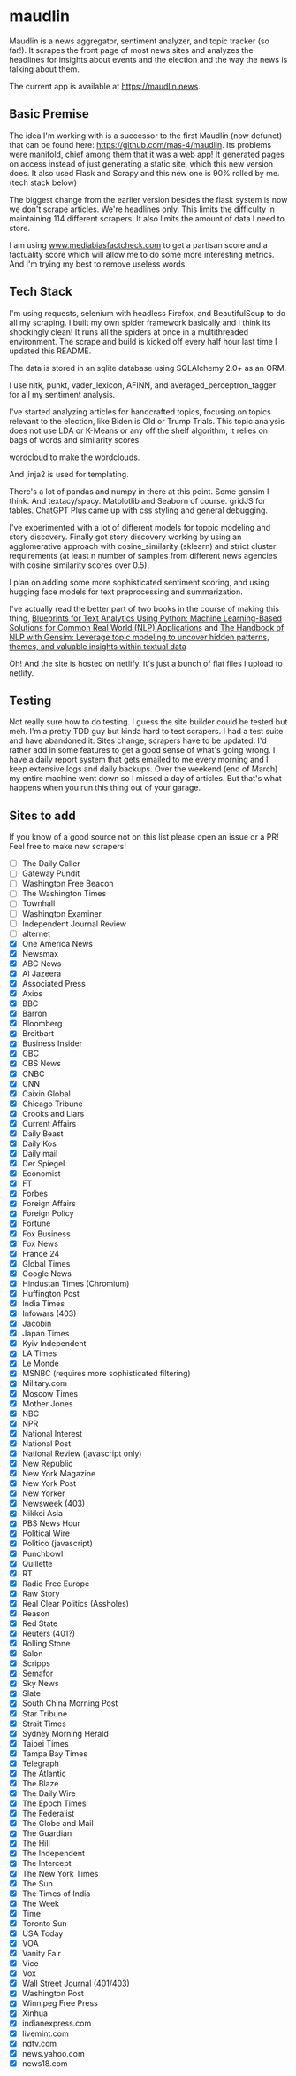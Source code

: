 # maudlin

Maudlin is a news aggregator, sentiment analyzer, and topic tracker (so far!). It scrapes the front page of most news sites and analyzes the headlines for insights about events and the election and the way the news is talking about them.

The current app is available at https://maudlin.news.

## Basic Premise

The idea I'm working with is a successor to the first Maudlin (now defunct) that can be found here: https://github.com/mas-4/maudlin. Its problems were manifold, chief among them that it was a web app! It generated pages on access instead of just generating a static site, which this new version does. It also used Flask and Scrapy and this new one is 90% rolled by me. (tech stack below)

The biggest change from the earlier version besides the flask system is now we don't scrape articles. We're headlines only. This limits the difficulty in maintaining 114 different scrapers. It also limits the amount of data I need to store.

I am using www.mediabiasfactcheck.com to get a partisan score and a factuality score which will allow me to do some more interesting metrics. And I'm trying my best to remove useless words.

## Tech Stack

I'm using requests, selenium with headless Firefox, and BeautifulSoup to do all my scraping. I built my own spider framework basically and I think its shockingly clean! It runs all the spiders at once in a multithreaded environment. The scrape and build is kicked off every half hour last time I updated this README.

The data is stored in an sqlite database using SQLAlchemy 2.0+ as an ORM.

I use nltk, punkt, vader_lexicon, AFINN, and averaged_perceptron_tagger for all my sentiment analysis.

I've started analyzing articles for handcrafted topics, focusing on topics relevant to the election, like Biden is Old or Trump Trials. This topic analysis does not use LDA or K-Means or any off the shelf algorithm, it relies on bags of words and similarity scores.

[wordcloud](https://pypi.org/project/wordcloud/) to make the wordclouds.

And jinja2 is used for templating.

There's a lot of pandas and numpy in there at this point. Some gensim I think. And textacy/spacy. Matplotlib and Seaborn of course. gridJS for tables. ChatGPT Plus came up with css styling and general debugging.

I've experimented with a lot of different models for toppic modeling and story discovery. Finally got story discovery working by using an agglomerative approach with cosine_similarity (sklearn) and strict cluster requirements (at least n number of samples from different news agencies with cosine similarity scores over 0.5).

I plan on adding some more sophisticated sentiment scoring, and using hugging face models for text preprocessing and summarization.

I've actually read the better part of two books in the course of making this thing, [Blueprints for Text Analytics Using Python: Machine Learning-Based Solutions for Common Real World (NLP) Applications](https://www.amazon.com/gp/product/149207408X/ref=ppx_yo_dt_b_search_asin_title?ie=UTF8&psc=1) and [The Handbook of NLP with Gensim: Leverage topic modeling to uncover hidden patterns, themes, and valuable insights within textual data
](https://www.amazon.com/gp/product/1803244941/ref=ppx_yo_dt_b_search_asin_title?ie=UTF8&psc=1)

Oh! And the site is hosted on netlify. It's just a bunch of flat files I upload to netlify.

## Testing

Not really sure how to do testing. I guess the site builder could be tested but meh. I'm a pretty TDD guy but kinda hard to test scrapers. I had a test suite and have abandoned it. Sites change, scrapers have to be updated. I'd rather add in some features to get a good sense of what's going wrong. I have a daily report system that gets emailed to me every morning and I keep extensive logs and daily backups. Over the weekend (end of March) my entire machine went down so I missed a day of articles. But that's what happens when you run this thing out of your garage.

## Sites to add

If you know of a good source not on this list please open an issue or a PR! Feel free to make new scrapers!

- [ ] The Daily Caller
- [ ] Gateway Pundit
- [ ] Washington Free Beacon
- [ ] The Washington Times
- [ ] Townhall
- [ ] Washington Examiner
- [ ] Independent Journal Review
- [ ] alternet
- [x] One America News
- [x] Newsmax
- [X] ABC News
- [X] Al Jazeera
- [X] Associated Press
- [X] Axios
- [X] BBC
- [X] Barron
- [X] Bloomberg
- [X] Breitbart
- [X] Business Insider
- [X] CBC
- [X] CBS News
- [X] CNBC
- [X] CNN
- [X] Caixin Global
- [X] Chicago Tribune
- [X] Crooks and Liars
- [X] Current Affairs
- [X] Daily Beast
- [X] Daily Kos
- [X] Daily mail
- [X] Der Spiegel
- [X] Economist
- [X] FT
- [X] Forbes
- [X] Foreign Affairs
- [X] Foreign Policy
- [X] Fortune
- [X] Fox Business
- [X] Fox News
- [X] France 24
- [X] Global Times
- [X] Google News
- [X] Hindustan Times (Chromium)
- [X] Huffington Post
- [X] India Times
- [X] Infowars (403)
- [X] Jacobin
- [X] Japan Times
- [X] Kyiv Independent
- [X] LA Times
- [X] Le Monde
- [X] MSNBC (requires more sophisticated filtering)
- [X] Military.com
- [X] Moscow Times
- [X] Mother Jones
- [X] NBC
- [X] NPR
- [X] National Interest
- [X] National Post
- [X] National Review (javascript only)
- [X] New Republic
- [X] New York Magazine
- [X] New York Post
- [X] New Yorker
- [X] Newsweek (403)
- [X] Nikkei Asia
- [X] PBS News Hour
- [X] Political Wire
- [X] Politico (javascript)
- [X] Punchbowl
- [X] Quillette
- [X] RT
- [X] Radio Free Europe
- [X] Raw Story
- [X] Real Clear Politics (Assholes)
- [X] Reason
- [X] Red State
- [X] Reuters (401?)
- [X] Rolling Stone
- [X] Salon
- [X] Scripps
- [X] Semafor
- [X] Sky News
- [X] Slate
- [X] South China Morning Post
- [X] Star Tribune
- [X] Strait Times
- [X] Sydney Morning Herald
- [X] Taipei Times
- [X] Tampa Bay Times
- [X] Telegraph
- [X] The Atlantic
- [X] The Blaze
- [X] The Daily Wire
- [X] The Epoch Times
- [X] The Federalist
- [X] The Globe and Mail
- [X] The Guardian
- [X] The Hill
- [X] The Independent
- [X] The Intercept
- [X] The New York Times
- [X] The Sun
- [X] The Times of India
- [X] The Week
- [X] Time
- [X] Toronto Sun
- [X] USA Today
- [X] VOA
- [X] Vanity Fair
- [X] Vice
- [X] Vox
- [X] Wall Street Journal (401/403)
- [X] Washington Post
- [X] Winnipeg Free Press
- [X] Xinhua
- [X] indianexpress.com
- [X] livemint.com
- [X] ndtv.com
- [X] news.yahoo.com
- [X] news18.com
